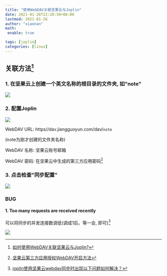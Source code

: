 ```yaml
---
title: "使用WebDAV关联坚果云与Joplin"
date: 2021-01-26T22:20:50+08:00
lastmod: 2021-01-26
author: "xiaonan"
math:
 enable: true

tags: [joplin]
categories: [linux]
---
```


## 关联方法[^关联]
[^关联]:[如何使用WebDAV关联坚果云与Joplin?](https://help.jianguoyun.com/?p=5633)

### 1. 在坚果云上创建一个英文名称的根目录的文件夹, 如"note"

![](https://img.fengqigang.cn//img/20210126220602.png)

### 2. 配置Joplin

![](https://img.fengqigang.cn//img/20210126220807.png)

WebDAV URL: https//dav.jiangguoyun.com/dav/`note`

(note为刚才创建的文件夹名称)

WebDAV 名称: 坚果云账号邮箱

WebDAV 密码: 在坚果云中生成的第三方应用密码[^webdav开启]
[^webdav开启]:[坚果云第三方应用授权WebDAV开启方法](https://help.jianguoyun.com/?p=2064)

### 3. 点击检查"同步配置"

![](https://img.fengqigang.cn//img/20210126221438.png)

### BUG

#### 1. Too many requests are received recently

可以将同步的并发连接数调低(调成1后，等一会, 即可)[^rquests]
[^rquests]: [joplin使用坚果云webdav同步时出现以下问题如何解决？](https://www.zhihu.com/question/398670360/answer/1328037321)

![](https://img.fengqigang.cn//img/20210126221817.png)



